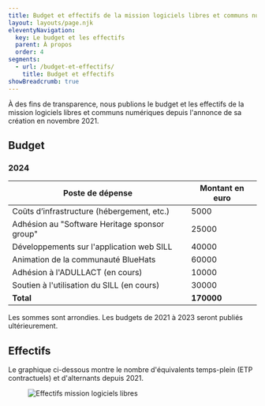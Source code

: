 ```yaml
---
title: Budget et effectifs de la mission logiciels libres et communs numériques
layout: layouts/page.njk
eleventyNavigation:
  key: Le budget et les effectifs
  parent: À propos
  order: 4
segments:
  - url: /budget-et-effectifs/
    title: Budget et effectifs
showBreadcrumb: true
---
```


À des fins de transparence, nous publions le budget et les effectifs
de la mission logiciels libres et communs numériques depuis l'annonce
de sa création en novembre 2021.

## Budget

### 2024

| Poste de dépense                              | Montant en euro |
|-----------------------------------------------|-----------------|
| Coûts d’infrastructure (hébergement, etc.)    | 5000            |
| Adhésion au "Software Heritage sponsor group" | 25000           |
| Développements sur l'application web SILL     | 40000           |
| Animation de la communauté BlueHats           | 60000           |
| Adhésion à l'ADULLACT (en cours)              | 10000           |
| Soutien à l'utilisation du SILL (en cours)    | 30000           |
| **Total**                                     | **170000**      |

Les sommes sont arrondies. Les budgets de 2021 à 2023 seront publiés
ultérieurement.

## Effectifs

Le graphique ci-dessous montre le nombre d'équivalents temps-plein
(ETP contractuels) et d'alternants depuis 2021.

<figure class="fr-content-media fr-content-media--sm" role="group" aria-label="Effectifs mission logiciels libres">
  <div class="fr-content-media__img">
    <img src="/img/effectifs-2021-2024.png" class="fr-content-media--sm fr-responsive-img" alt="Effectifs mission logiciels libres" />
  </div>
</figure>

